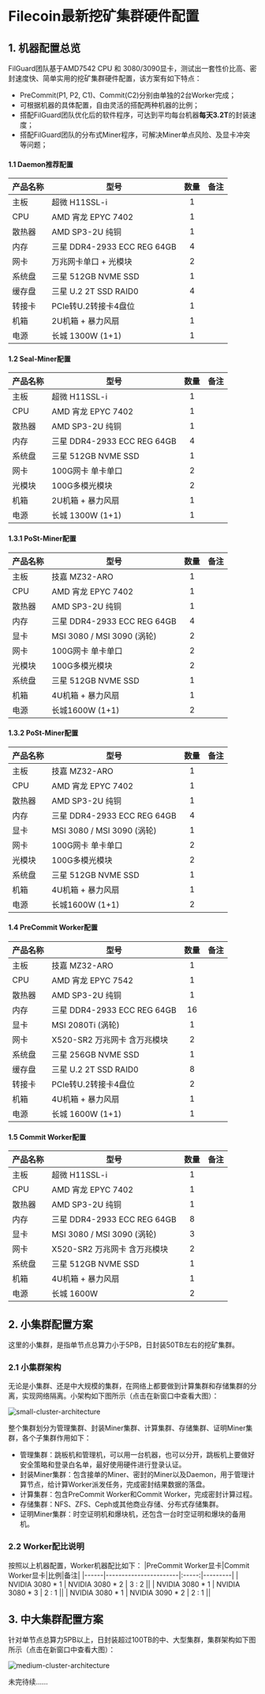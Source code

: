 # Filecoin最新挖矿集群硬件配置

## 1. 机器配置总览
FilGuard团队基于AMD7542 CPU 和 3080/3090显卡，测试出一套性价比高、密封速度快、简单实用的挖矿集群硬件配置，该方案有如下特点：
- PreCommit(P1, P2, C1)、Commit(C2)分别由单独的2台Worker完成；
- 可根据机器的具体配置，自由灵活的搭配两种机器的比例；
- 搭配FilGuard团队优化后的软件程序，可达到平均每台机器**每天3.2T**的封装速度；
- 搭配FilGuard团队的分布式Miner程序，可解决Miner单点风险、及显卡冲突等问题；

#### 1.1 Daemon推荐配置
|产品名称|型号|数量|备注|
|------|-----------------------|:-----:|---------|
| 主板 | 超微 H11SSL-i | 1 ||
| CPU | AMD 宵龙 EPYC 7402 | 1 ||
| 散热器 | AMD SP3-2U 纯铜 | 1 ||
| 内存 | 三星 DDR4-2933 ECC REG 64GB| 4 ||
| 网卡 | 万兆网卡单口 + 光模块| 2 ||
| 系统盘 | 三星 512GB NVME SSD | 1 ||
| 缓存盘 | 三星 U.2 2T SSD RAID0 | 4 ||
| 转接卡 | PCIe转U.2转接卡4盘位 |1||
| 机箱 | 2U机箱 + 暴力风扇 | 1 ||
| 电源 | 长城 1300W (1+1) | 1 ||

#### 1.2 Seal-Miner配置
|产品名称|型号|数量|备注|
|------|-----------------------|:-----:|---------|
| 主板 | 超微 H11SSL-i | 1 ||
| CPU | AMD 宵龙 EPYC 7402  | 1 ||
| 散热器 | AMD SP3-2U 纯铜  | 1 ||
| 内存 | 三星 DDR4-2933 ECC REG 64GB | 4 ||
| 系统盘 | 三星 512GB NVME SSD  | 1 ||
| 网卡 | 100G网卡  单卡单口 | 2 ||
| 光模块 | 100G多模光模块 | 2 ||
| 机箱 | 2U机箱 + 暴力风扇  | 1 ||
| 电源 | 长城 1300W (1+1)  | 1 ||

#### 1.3.1 PoSt-Miner配置
|产品名称|型号|数量|备注|
|------|-----------------------|:-----:|---------|
| 主板 | 技嘉 MZ32-ARO | 1 ||
| CPU | AMD 宵龙 EPYC 7402 | 1 ||
| 散热器 | AMD SP3-2U 纯铜 | 1 ||
| 内存 | 三星 DDR4-2933 ECC REG 64GB | 4 ||
| 显卡| MSI 3080 / MSI 3090 (涡轮)  | 2 ||
| 网卡 | 100G网卡  单卡单口 | 2 ||
| 光模块 | 100G多模光模块 | 2 ||
| 系统盘 | 三星 512GB NVME SSD | 1 ||
| 机箱 | 4U机箱 + 暴力风扇 | 1 ||
| 电源 | 长城1600W (1+1) | 2 ||

#### 1.3.2 PoSt-Miner配置
|产品名称|型号|数量|备注|
|------|-----------------------|:-----:|---------|
| 主板 | 技嘉 MZ32-ARO | 1 ||
| CPU | AMD 宵龙 EPYC 7402 | 1 ||
| 散热器 | AMD SP3-2U 纯铜 | 1 ||
| 内存 | 三星 DDR4-2933 ECC REG 64GB | 4 ||
| 显卡| MSI 3080 / MSI 3090 (涡轮)  | 1 ||
| 网卡 | 100G网卡  单卡单口 | 2 ||
| 光模块 | 100G多模光模块 | 2 ||
| 系统盘 | 三星 512GB NVME SSD | 1 ||
| 机箱 | 4U机箱 + 暴力风扇 | 1 ||
| 电源 | 长城1600W (1+1) | 2 ||


#### 1.4 PreCommit Worker配置
|产品名称|型号|数量|备注|
|------|-----------------------|:-----:|---------|
| 主板 | 技嘉 MZ32-ARO  | 1 ||
| CPU | AMD 宵龙 EPYC 7542 | 1 ||
| 散热器 | AMD SP3-2U 纯铜 | 1 ||
| 内存 | 三星 DDR4-2933 ECC REG 64GB | 16 ||
| 显卡| MSI 2080Ti (涡轮) | 1 ||
| 网卡 | X520-SR2 万兆网卡 含万兆模块 | 2 ||
| 系统盘 | 三星 256GB NVME SSD | 1 ||
| 缓存盘 | 三星 U.2 2T SSD RAID0 | 8 ||
| 转接卡 | PCIe转U.2转接卡4盘位 | 2 ||
| 机箱 | 4U机箱 + 暴力风扇 | 1 ||
| 电源 | 长城 1600W (1+1) | 1 ||

#### 1.5 Commit Worker配置
|产品名称|型号|数量|备注|
|------|-----------------------|:-----:|---------|
| 主板 | 超微 H11SSL-i | 1 ||
| CPU | AMD 宵龙 EPYC 7402 | 1 ||
| 散热器 | AMD SP3-2U 纯铜 | 1 ||
| 内存 | 三星 DDR4-2933 ECC REG 64GB | 8 ||
| 显卡 | MSI 3080 / MSI 3090 (涡轮) | 3 ||
| 网卡 | X520-SR2 万兆网卡 含万兆模块 | 2 ||
| 系统盘 | 三星 512GB NVME SSD | 1 ||
| 机箱 | 4U机箱 + 暴力风扇 | 1 ||
| 电源 | 长城 1600W | 2 ||

## 2. 小集群配置方案
这里的小集群，是指单节点总算力小于5PB，日封装50TB左右的挖矿集群。
### 2.1 小集群架构
无论是小集群、还是中大规模的集群，在网络上都要做到计算集群和存储集群的分离，实现网络隔离。小架构如下图所示（点击在新窗口中查看大图）：

![small-cluster-architecture](https://user-images.githubusercontent.com/1715211/110322443-17cc4700-804e-11eb-9714-ae18fa4613cf.png)

整个集群划分为管理集群、封装Miner集群、计算集群、存储集群、证明Miner集群，各个子集群作用如下：
- 管理集群：跳板机和管理机，可以用一台机器，也可以分开，跳板机上要做好安全策略和登录白名单，最好使用硬件进行登录认证。
- 封装Miner集群：包含接单的Miner、密封的Miner以及Daemon，用于管理计算节点，给计算Worker派发任务，完成密封结果数据的落盘。
- 计算集群：包含PreCommit Worker和Commit Worker，完成密封计算过程。
- 存储集群：NFS、ZFS、Ceph或其他商业存储、分布式存储集群。
- 证明Miner集群：时空证明机和爆块机，还包含一台时空证明和爆块的备用机。

### 2.2 Worker配比说明
按照以上机器配置，Worker机器配比如下：
|PreCommit Worker显卡|Commit Worker显卡|比例|备注|
|------|-----------------------|:-----:|---------|
| NVIDIA 3080 * 1 | NVIDIA 3080 * 2 | 3 : 2 ||
| NVIDIA 3080 * 1 | NVIDIA 3080 * 3 | 2 : 1 ||
| NVIDIA 3080 * 1 | NVIDIA 3090 * 2 | 2 : 1 ||

## 3. 中大集群配置方案
针对单节点总算力5PB以上，日封装超过100TB的中、大型集群，集群架构如下图所示（点击在新窗口中查看大图）：

![medium-cluster-architecture](https://user-images.githubusercontent.com/1715211/110322470-23b80900-804e-11eb-86fc-2231f134278a.png)


未完待续......
